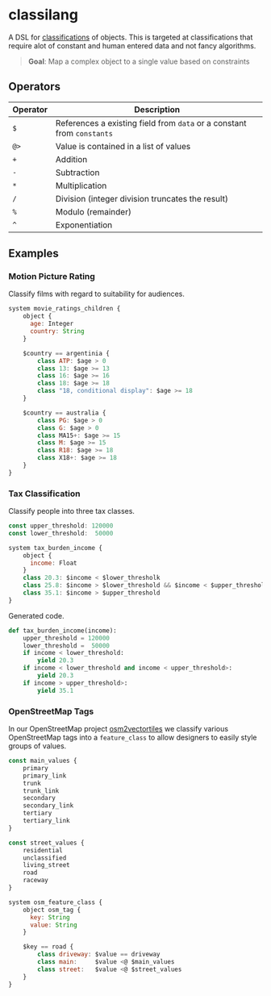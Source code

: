 # classilang
A DSL for [classifications](https://en.wikipedia.org/wiki/Classification) of objects.
This is targeted at classifications that require alot of constant and human entered data and not
fancy algorithms.

> **Goal**: Map a complex object to a single value based on constraints

## Operators

Operator | Description
---------|------------------------------------------------------------------------
`$`      | References a existing field from `data` or a constant from `constants`
`@>`     | Value is contained in a list of values
`+`      | Addition
`-`	     | Subtraction
`*`	     | Multiplication
`/`	     | Division (integer division truncates the result)
`%`	     | Modulo (remainder)
`^`	     | Exponentiation

## Examples

### Motion Picture Rating

Classify films with regard to suitability for audiences.

```javascript
system movie_ratings_children {
    object {
      age: Integer
      country: String
    }

    $country == argentinia {
        class ATP: $age > 0
        class 13: $age >= 13
        class 16: $age >= 16
        class 18: $age >= 18
        class "18, conditional display": $age >= 18
    }

    $country == australia {
        class PG: $age > 0
        class G: $age > 0
        class MA15+: $age >= 15
        class M: $age >= 15
        class R18: $age >= 18
        class X18+: $age >= 18
    }
}
```

### Tax Classification

Classify people into three tax classes.

```javascript
const upper_threshold: 120000
const lower_threshold:  50000

system tax_burden_income {
    object {
      income: Float
    }
    class 20.3: $income < $lower_thresholk
    class 25.8: $income > $lower_threshold && $income < $upper_threshold
    class 35.1: $income > $upper_threshold
}
```

Generated code.

```python
def tax_burden_income(income):
    upper_threshold = 120000
    lower_threshold =  50000
    if income < lower_threshold:
        yield 20.3
    if income < lower_threshold and income < upper_threshold>:
        yield 20.3
    if income > upper_threshold>:
        yield 35.1
```


### OpenStreetMap Tags

In our OpenStreetMap project [osm2vectortiles](github.com/osm2vectortiles/osm2vectortiles)
we classify various OpenStreetMap tags into a `feature_class` to allow designers to easily
style groups of values.

```javascript
const main_values {
    primary
    primary_link
    trunk
    trunk_link
    secondary
    secondary_link
    tertiary
    tertiary_link
}

const street_values {
    residential
    unclassified
    living_street
    road
    raceway
}

system osm_feature_class {
    object osm_tag {
      key: String
      value: String
    }

    $key == road {
        class driveway: $value == driveway
        class main:     $value <@ $main_values
        class street:   $value <@ $street_values
    }
}
```
